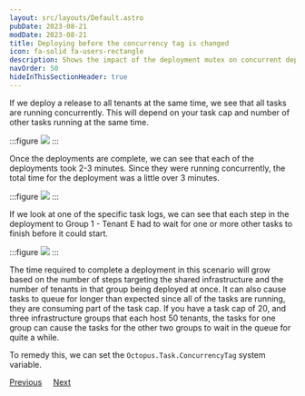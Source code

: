 ```yaml
---
layout: src/layouts/Default.astro
pubDate: 2023-08-21
modDate: 2023-08-21
title: Deploying before the concurrency tag is changed
icon: fa-solid fa-users-rectangle
description: Shows the impact of the deployment mutex on concurrent deployments to the same target
navOrder: 50
hideInThisSectionHeader: true
---
```


If we deploy a release to all tenants at the same time, we see that all tasks are running concurrently. This will depend on your task cap and number of other tasks running at the same time.

:::figure
![](/docs/tenants/guides/tenants-sharing-machine-targets/all-groups-concurrent-in-progress.png)
:::

Once the deployments are complete, we can see that each of the deployments took 2-3 minutes. Since they were running concurrently, the total time for the deployment was a little over 3 minutes.

:::figure
![](/docs/tenants/guides/tenants-sharing-machine-targets/all-groups-concurrent-complete.png)
:::

If we look at one of the specific task logs, we can see that each step in the deployment to Group 1 - Tenant E had to wait for one or more other tasks to finish before it could start.

:::figure
![](/docs/tenants/guides/tenants-sharing-machine-targets/deployment-details-concurrent.png)
:::

The time required to complete a deployment in this scenario will grow based on the number of steps targeting the shared infrastructure and the number of tenants in that group being deployed at once. It can also cause tasks to queue for longer than expected since all of the tasks are running, they are consuming part of the task cap. If you have a task cap of 20, and three infrastructure groups that each host 50 tenants, the tasks for one group can cause the tasks for the other two groups to wait in the queue for quite a while.

To remedy this, we can set the `Octopus.Task.ConcurrencyTag` system variable.

<span><a class="button btn-secondary" href="/docs/tenants/guides/tenants-sharing-machine-targets/assign-tags-to-targets">Previous</a></span>&nbsp;&nbsp;&nbsp;&nbsp;&nbsp;<span><a class="button btn-success" href="/docs/tenants/guides/tenants-sharing-machine-targets/setting-the-concurrency-tag">Next</a></span>